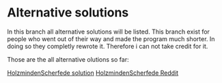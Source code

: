 # Alternative solutions

In this branch all alternative solutions will be listed. This branch exist for people who went out of their way and made the program much shorter. In doing so they completly rewrote it. Therefore i can not take credit for it.

Those are the all alternative olutions so far:

[HolzmindenScherfede solution](https://github.com/jasZnerol/pythonMouseMover/blob/alternativeSolutions/HolzmindenScherfede.py)
[HolzmindenScherfede Reddit](https://www.reddit.com/user/HolzmindenScherfede/)


